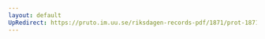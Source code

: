```yaml
---
layout: default
UpRedirect: https://pruto.im.uu.se/riksdagen-records-pdf/1871/prot-1871--ak--506/prot-1871--ak--506_011.pdf
---
```

